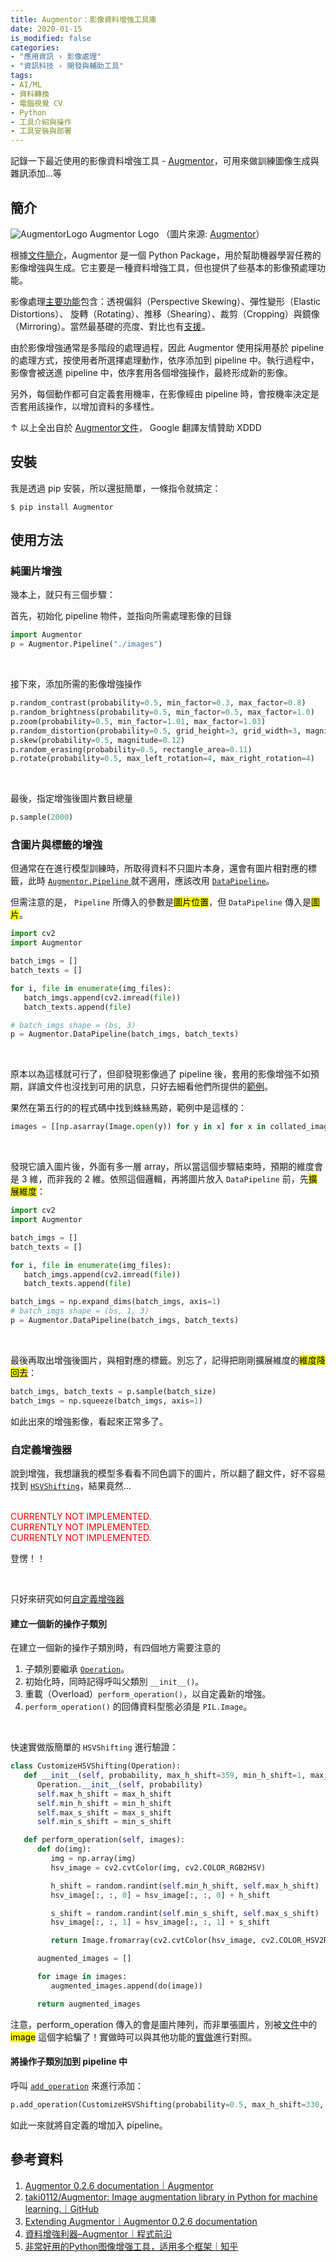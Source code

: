```yaml
---
title: Augmentor：影像資料增強工具庫
date: 2020-01-15
is_modified: false
categories:
- "應用資訊 › 影像處理"
- "資訊科技 › 開發與輔助工具"
tags:
- AI/ML
- 資料轉換
- 電腦視覺 CV
- Python
- 工具介紹與操作
- 工具安裝與部署
--- 
```


記錄一下最近使用的影像資料增強工具 - [Augmentor](https://augmentor.readthedocs.io/en/master/)，可用來做訓練圖像生成與雜訊添加...等

<!--more-->
## 簡介
<p class="illustration">
    <img src="https://i.imgur.com/thTW1NE.png" alt="AugmentorLogo">
    Augmentor Logo （圖片來源: <a href="https://github.com/taki0112/Augmentor">Augmentor</a>）
</p>

根據[文件簡介](https://augmentor.readthedocs.io/en/master/#augmentor)，Augmentor 是一個 Python Package，用於幫助機器學習任務的影像增強與生成。它主要是一種資料增強工具，但也提供了些基本的影像預處理功能。

影像處理[主要功能](https://augmentor.readthedocs.io/en/master/userguide/mainfeatures.html)包含：透視偏斜（Perspective Skewing）、彈性變形（Elastic Distortions）、
旋轉（Rotating）、推移（Shearing）、裁剪（Cropping）與鏡像（Mirroring）。當然最基礎的亮度、對比也有[支援](https://augmentor.readthedocs.io/en/master/code.html)。
 
由於影像增強通常是多階段的處理過程，因此 Augmentor 使用採用基於 pipeline 的處理方式，按使用者所選擇處理動作，依序添加到 pipeline 中。執行過程中，影像會被送進 pipeline 中，依序套用各個增強操作，最終形成新的影像。

另外，每個動作都可自定義套用機率，在影像經由 pipeline 時，會按機率決定是否套用該操作，以增加資料的多樣性。

↑ 以上全出自於 [Augmentor文件](https://augmentor.readthedocs.io/en/master/index.html)， Google 翻譯友情贊助 XDDD



## 安裝
我是透過 pip 安裝，所以還挺簡單，一條指令就搞定：

```shell
$ pip install Augmentor
```



## 使用方法
 
### 純圖片增強
幾本上，就只有三個步驟：
<br>

首先，初始化 pipeline 物件，並指向所需處理影像的目錄
```python
import Augmentor
p = Augmentor.Pipeline("./images")
```
<br>

接下來，添加所需的影像增強操作
```python
p.random_contrast(probability=0.5, min_factor=0.3, max_factor=0.8)
p.random_brightness(probability=0.5, min_factor=0.5, max_factor=1.0)
p.zoom(probability=0.5, min_factor=1.01, max_factor=1.03)
p.random_distortion(probability=0.5, grid_height=3, grid_width=3, magnitude=6)
p.skew(probability=0.5, magnitude=0.12)
p.random_erasing(probability=0.5, rectangle_area=0.11)
p.rotate(probability=0.5, max_left_rotation=4, max_right_rotation=4)
```
<br>

最後，指定增強後圖片數目總量
```python
p.sample(2000)
```



### 含圖片與標籤的增強
但通常在在進行模型訓練時，所取得資料不只圖片本身，還會有圖片相對應的標籤，此時 [`Augmentor.Pipeline` ]( https://augmentor.readthedocs.io/en/master/code.html#Augmentor.Pipeline.Pipeline)就不適用，應該改用 [`DataPipeline`](https://augmentor.readthedocs.io/en/master/code.html#Augmentor.Pipeline.DataPipeline)。

但需注意的是， `Pipeline` 所傳入的參數是<mark>圖片位置</mark>，但 `DataPipeline` 傳入是<mark>圖片</mark>。

```python
import cv2
import Augmentor

batch_imgs = []  
batch_texts = []   

for i, file in enumerate(img_files):
   batch_imgs.append(cv2.imread(file))
   batch_texts.append(file)

# batch_imgs shape = (bs, 3)             
p = Augmentor.DataPipeline(batch_imgs, batch_texts)
```
<br>

原本以為這樣就可行了，但卻發現影像過了 pipeline 後，套用的影像增強不如預期，詳讀文件也沒找到可用的訊息，只好去細看他們所提供的[範例](https://github.com/mdbloice/Augmentor/blob/master/notebooks/Multiple-Mask-Augmentation.ipynb)。


果然在第五行的的程式碼中找到蛛絲馬跡，範例中是這樣的：
```python
images = [[np.asarray(Image.open(y)) for y in x] for x in collated_images_and_masks]
```
<br>

發現它讀入圖片後，外面有多一層 array，所以當這個步驟結束時，預期的維度會是 3 維，而非我的 2 維。依照這個邏輯，再將圖片放入 `DataPipeline` 前，先<mark>擴展維度</mark>：
```python
import cv2
import Augmentor

batch_imgs = []  
batch_texts = []   

for i, file in enumerate(img_files):
   batch_imgs.append(cv2.imread(file))
   batch_texts.append(file)

batch_imgs = np.expand_dims(batch_imgs, axis=1)
# batch_imgs shape = (bs, 1, 3)   
p = Augmentor.DataPipeline(batch_imgs, batch_texts)

```

<br>

最後再取出增強後圖片，與相對應的標籤。別忘了，記得把剛剛擴展維度的<mark>維度降回去</mark>：
```python
batch_imgs, batch_texts = p.sample(batch_size)
batch_imgs = np.squeeze(batch_imgs, axis=1)
```

如此出來的增強影像，看起來正常多了。


### 自定義增強器
說到增強，我想讓我的模型多看看不同色調下的圖片，所以翻了翻文件，好不容易找到 [`HSVShifting`](https://augmentor.readthedocs.io/en/master/code.html#Augmentor.Operations.HSVShifting)，結果竟然...

<br><font color="#f00">CURRENTLY NOT IMPLEMENTED.</font>
<br><font color="#f00">CURRENTLY NOT IMPLEMENTED.</font>
<br><font color="#f00">CURRENTLY NOT IMPLEMENTED.</font>     

登愣！！

<br>

只好來研究如何[自定義增強器](https://augmentor.readthedocs.io/en/master/userguide/extend.html)

#### 建立一個新的操作子類別
在建立一個新的操作子類別時，有四個地方需要注意的

1. 子類別要繼承 [`Operation`](https://augmentor.readthedocs.io/en/master/code.html#Augmentor.Operations.Operation)。
2. 初始化時，同時記得呼叫父類別 `__init__()`。
3. 重載（Overload）`perform_operation()`，以自定義新的增強。
4. `perform_operation()` 的回傳資料型態必須是 `PIL.Image`。

<br>

快速實做版簡單的 `HSVShifting` 進行驗證：
 
```python
class CustomizeHSVShifting(Operation):
   def __init__(self, probability, max_h_shift=359, min_h_shift=1, max_s_shift=100, min_s_shift=0):
      Operation.__init__(self, probability)
      self.max_h_shift = max_h_shift
      self.min_h_shift = min_h_shift
      self.max_s_shift = max_s_shift
      self.min_s_shift = min_s_shift

   def perform_operation(self, images):
      def do(img):
         img = np.array(img)
         hsv_image = cv2.cvtColor(img, cv2.COLOR_RGB2HSV)

         h_shift = random.randint(self.min_h_shift, self.max_h_shift)
         hsv_image[:, :, 0] = hsv_image[:, :, 0] + h_shift

         s_shift = random.randint(self.min_s_shift, self.max_s_shift)
         hsv_image[:, :, 1] = hsv_image[:, :, 1] + s_shift

         return Image.fromarray(cv2.cvtColor(hsv_image, cv2.COLOR_HSV2RGB))

      augmented_images = []

      for image in images:
         augmented_images.append(do(image))

      return augmented_images
```

注意，perform_operation 傳入的會是圖片陣列，而非單張圖片，別被[文件](https://augmentor.readthedocs.io/en/master/userguide/extend.html)中的 <mark>image</mark> 這個字給騙了！實做時可以與其他功能的[實做](https://augmentor.readthedocs.io/en/master/_modules/Augmentor/Operations.html#RandomBrightness)進行對照。


#### 將操作子類別加到 pipeline 中
呼叫 [`add_operation`](https://augmentor.readthedocs.io/en/master/code.html#Augmentor.Pipeline.Pipeline.add_operation) 來進行添加：

```python
p.add_operation(CustomizeHSVShifting(probability=0.5, max_h_shift=330, min_h_shift=30, max_s_shift=30, min_s_shift=0))
```

如此一來就將自定義的增加入 pipeline。
 
 
 
## 參考資料 
1. [Augmentor 0.2.6 documentation｜Augmentor](https://augmentor.readthedocs.io/en/master/)
2. [taki0112/Augmentor: Image augmentation library in Python for machine learning.｜GitHub](https://github.com/taki0112/Augmentor)
3. [Extending Augmentor｜Augmentor 0.2.6 documentation](https://augmentor.readthedocs.io/en/master/userguide/extend.html)
4. [資料增強利器–Augmentor｜程式前沿](https://codertw.com/%E7%A8%8B%E5%BC%8F%E8%AA%9E%E8%A8%80/463180/) 
5. [非常好用的Python图像增强工具，适用多个框架｜知乎](https://zhuanlan.zhihu.com/p/81952280) 
